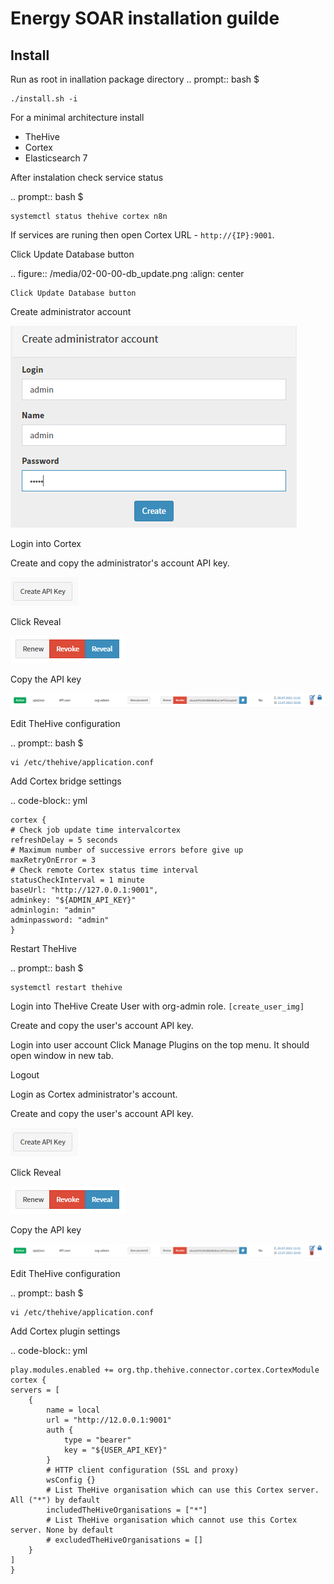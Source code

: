 Energy SOAR installation guilde
=============
Install 
-------------

Run as root in inallation package directory
.. prompt:: bash $

    ./install.sh -i


For a minimal architecture install
* TheHive
* Cortex
* Elasticsearch 7

After instalation check service status

.. prompt:: bash $

    systemctl status thehive cortex n8n

If services are runing then open Cortex URL - `http://{IP}:9001`.

Click Update Database button

.. figure:: /media/02-00-00-db_update.png
    :align: center
    
    Click Update Database button

Create administrator account

![Create administrator account](/media/02-00-01-create_admin.png)

Login into Cortex

Create and copy the administrator's account API key.

![Create API key Energy SOAR](/media/01-00-02-api_create.png)

Click Reveal

![Reveal the API key](/media/01-00-01-api_methods.png)

Copy the API key

![Copy the API key](/media/01-00-00-api_key.png)

Edit TheHive configuration

.. prompt:: bash $

    vi /etc/thehive/application.conf

Add Cortex bridge settings 

.. code-block:: yml

    cortex {
    # Check job update time intervalcortex
    refreshDelay = 5 seconds
    # Maximum number of successive errors before give up
    maxRetryOnError = 3
    # Check remote Cortex status time interval
    statusCheckInterval = 1 minute
    baseUrl: "http://127.0.0.1:9001",
    adminkey: "${ADMIN_API_KEY}"
    adminlogin: "admin"
    adminpassword: "admin"
    }

Restart TheHive

.. prompt:: bash $

    systemctl restart thehive

Login into TheHive
Create User with org-admin role.
`[create_user_img]`

Create and copy the user's account API key.

Login into user account
Click Manage Plugins on the top menu. It should open window in new tab.

Logout

Login as Cortex administrator's account.

Create and copy the user's account API key.

![Create API key Energy SOAR](/media/01-00-02-api_create.png)

Click Reveal

![Reveal the API key](/media/01-00-01-api_methods.png)

Copy the API key

![Copy the API key](/media/01-00-00-api_key.png)

Edit TheHive configuration

.. prompt:: bash $

    vi /etc/thehive/application.conf

Add Cortex plugin settings 

.. code-block:: yml

    play.modules.enabled += org.thp.thehive.connector.cortex.CortexModule
    cortex {
    servers = [
        {
            name = local
            url = "http://12.0.0.1:9001"
            auth {
                type = "bearer"
                key = "${USER_API_KEY}"
            }
            # HTTP client configuration (SSL and proxy)
            wsConfig {}
            # List TheHive organisation which can use this Cortex server. All ("*") by default
            includedTheHiveOrganisations = ["*"]
            # List TheHive organisation which cannot use this Cortex server. None by default
            # excludedTheHiveOrganisations = []
        }
    ]
    }
